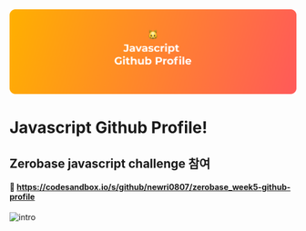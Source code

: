 <img src='./images/readme_preview.png'>

# Javascript Github Profile!

## Zerobase javascript challenge 참여

#### 📌 https://codesandbox.io/s/github/newri0807/zerobase_week5-github-profile

![intro](https://user-images.githubusercontent.com/51315988/167964017-e7cc8d01-33f3-449c-a7f3-ad55ffd22526.png)
